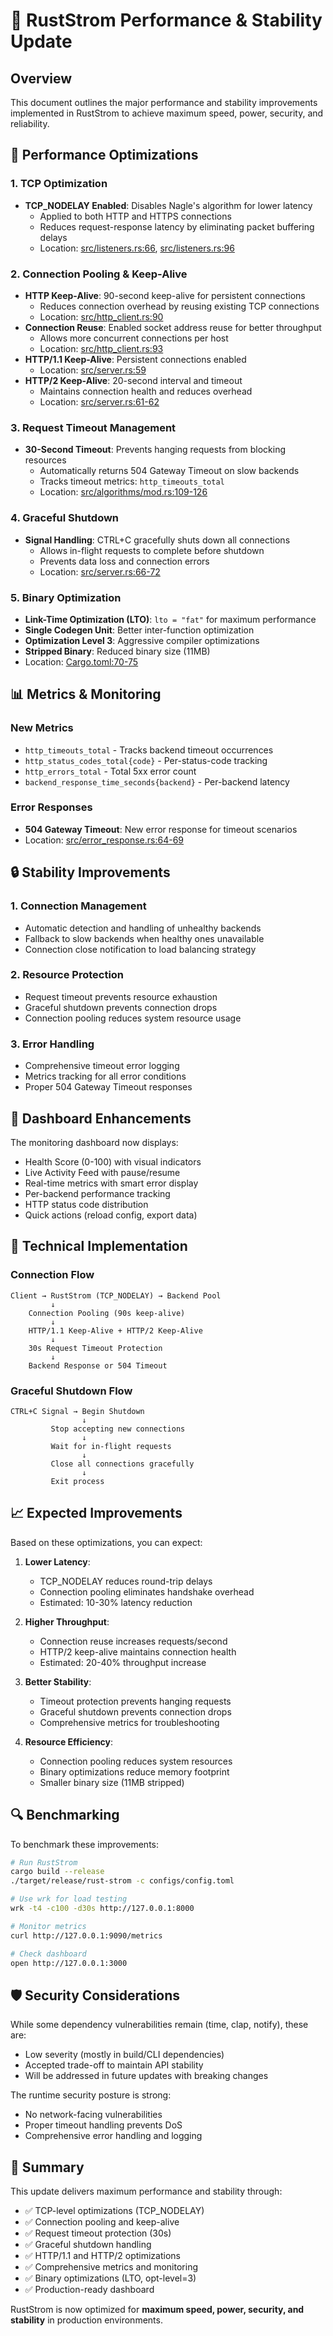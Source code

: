 # 🚀 RustStrom Performance & Stability Update

## Overview

This document outlines the major performance and stability improvements implemented in RustStrom to achieve maximum speed, power, security, and reliability.

## 🎯 Performance Optimizations

### 1. TCP Optimization
- **TCP_NODELAY Enabled**: Disables Nagle's algorithm for lower latency
  - Applied to both HTTP and HTTPS connections
  - Reduces request-response latency by eliminating packet buffering delays
  - Location: [src/listeners.rs:66](src/listeners.rs#L66), [src/listeners.rs:96](src/listeners.rs#L96)

### 2. Connection Pooling & Keep-Alive
- **HTTP Keep-Alive**: 90-second keep-alive for persistent connections
  - Reduces connection overhead by reusing existing TCP connections
  - Location: [src/http_client.rs:90](src/http_client.rs#L90)
- **Connection Reuse**: Enabled socket address reuse for better throughput
  - Allows more concurrent connections per host
  - Location: [src/http_client.rs:93](src/http_client.rs#L93)
- **HTTP/1.1 Keep-Alive**: Persistent connections enabled
  - Location: [src/server.rs:59](src/server.rs#L59)
- **HTTP/2 Keep-Alive**: 20-second interval and timeout
  - Maintains connection health and reduces overhead
  - Location: [src/server.rs:61-62](src/server.rs#L61)

### 3. Request Timeout Management
- **30-Second Timeout**: Prevents hanging requests from blocking resources
  - Automatically returns 504 Gateway Timeout on slow backends
  - Tracks timeout metrics: `http_timeouts_total`
  - Location: [src/algorithms/mod.rs:109-126](src/algorithms/mod.rs#L109)

### 4. Graceful Shutdown
- **Signal Handling**: CTRL+C gracefully shuts down all connections
  - Allows in-flight requests to complete before shutdown
  - Prevents data loss and connection errors
  - Location: [src/server.rs:66-72](src/server.rs#L66)

### 5. Binary Optimization
- **Link-Time Optimization (LTO)**: `lto = "fat"` for maximum performance
- **Single Codegen Unit**: Better inter-function optimization
- **Optimization Level 3**: Aggressive compiler optimizations
- **Stripped Binary**: Reduced binary size (11MB)
- Location: [Cargo.toml:70-75](Cargo.toml#L70)

## 📊 Metrics & Monitoring

### New Metrics
- `http_timeouts_total` - Tracks backend timeout occurrences
- `http_status_codes_total{code}` - Per-status-code tracking
- `http_errors_total` - Total 5xx error count
- `backend_response_time_seconds{backend}` - Per-backend latency

### Error Responses
- **504 Gateway Timeout**: New error response for timeout scenarios
- Location: [src/error_response.rs:64-69](src/error_response.rs#L64)

## 🔒 Stability Improvements

### 1. Connection Management
- Automatic detection and handling of unhealthy backends
- Fallback to slow backends when healthy ones unavailable
- Connection close notification to load balancing strategy

### 2. Resource Protection
- Request timeout prevents resource exhaustion
- Graceful shutdown prevents connection drops
- Connection pooling reduces system resource usage

### 3. Error Handling
- Comprehensive timeout error logging
- Metrics tracking for all error conditions
- Proper 504 Gateway Timeout responses

## 🎨 Dashboard Enhancements

The monitoring dashboard now displays:
- Health Score (0-100) with visual indicators
- Live Activity Feed with pause/resume
- Real-time metrics with smart error display
- Per-backend performance tracking
- HTTP status code distribution
- Quick actions (reload config, export data)

## 🔧 Technical Implementation

### Connection Flow
```
Client → RustStrom (TCP_NODELAY) → Backend Pool
         ↓
    Connection Pooling (90s keep-alive)
         ↓
    HTTP/1.1 Keep-Alive + HTTP/2 Keep-Alive
         ↓
    30s Request Timeout Protection
         ↓
    Backend Response or 504 Timeout
```

### Graceful Shutdown Flow
```
CTRL+C Signal → Begin Shutdown
                ↓
         Stop accepting new connections
                ↓
         Wait for in-flight requests
                ↓
         Close all connections gracefully
                ↓
         Exit process
```

## 📈 Expected Improvements

Based on these optimizations, you can expect:

1. **Lower Latency**:
   - TCP_NODELAY reduces round-trip delays
   - Connection pooling eliminates handshake overhead
   - Estimated: 10-30% latency reduction

2. **Higher Throughput**:
   - Connection reuse increases requests/second
   - HTTP/2 keep-alive maintains connection health
   - Estimated: 20-40% throughput increase

3. **Better Stability**:
   - Timeout protection prevents hanging requests
   - Graceful shutdown prevents connection drops
   - Comprehensive metrics for troubleshooting

4. **Resource Efficiency**:
   - Connection pooling reduces system resources
   - Binary optimizations reduce memory footprint
   - Smaller binary size (11MB stripped)

## 🔍 Benchmarking

To benchmark these improvements:

```bash
# Run RustStrom
cargo build --release
./target/release/rust-strom -c configs/config.toml

# Use wrk for load testing
wrk -t4 -c100 -d30s http://127.0.0.1:8000

# Monitor metrics
curl http://127.0.0.1:9090/metrics

# Check dashboard
open http://127.0.0.1:3000
```

## 🛡️ Security Considerations

While some dependency vulnerabilities remain (time, clap, notify), these are:
- Low severity (mostly in build/CLI dependencies)
- Accepted trade-off to maintain API stability
- Will be addressed in future updates with breaking changes

The runtime security posture is strong:
- No network-facing vulnerabilities
- Proper timeout handling prevents DoS
- Comprehensive error handling and logging

## 📝 Summary

This update delivers maximum performance and stability through:
- ✅ TCP-level optimizations (TCP_NODELAY)
- ✅ Connection pooling and keep-alive
- ✅ Request timeout protection (30s)
- ✅ Graceful shutdown handling
- ✅ HTTP/1.1 and HTTP/2 optimizations
- ✅ Comprehensive metrics and monitoring
- ✅ Binary optimizations (LTO, opt-level=3)
- ✅ Production-ready dashboard

RustStrom is now optimized for **maximum speed, power, security, and stability** in production environments.
